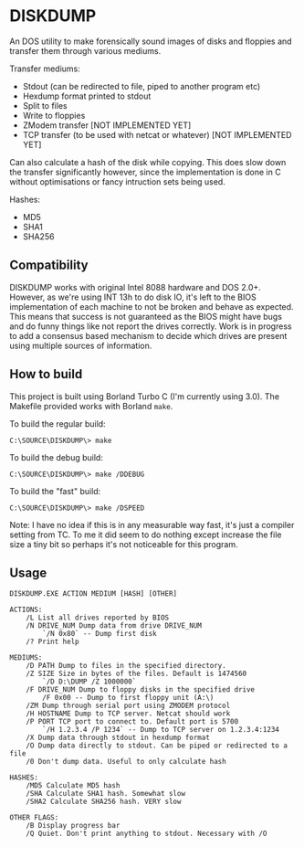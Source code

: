 # DISKDUMP
An DOS utility to make forensically sound images of disks and floppies and transfer them through various mediums.

Transfer mediums:
- Stdout (can be redirected to file, piped to another program etc)
- Hexdump format printed to stdout
- Split to files
- Write to floppies
- ZModem transfer [NOT IMPLEMENTED YET]
- TCP transfer (to be used with netcat or whatever) [NOT IMPLEMENTED YET]

Can also calculate a hash of the disk while copying. This does slow down the transfer significantly however, since the implementation is done in C without optimisations or fancy intruction sets being used.

Hashes:
- MD5
- SHA1
- SHA256

## Compatibility

DISKDUMP works with original Intel 8088 hardware and DOS 2.0+. However, as we're using INT 13h to do disk IO, it's left to the BIOS implementation of each machine to not be broken and behave as expected. This means that success is not guaranteed as the BIOS might have bugs and do funny things like not report the drives correctly. Work is in progress to add a consensus based mechanism to decide which drives are present using multiple sources of information.

## How to build

This project is built using Borland Turbo C (I'm currently using 3.0). The Makefile provided works with Borland `make`.

To build the regular build:
```
C:\SOURCE\DISKDUMP\> make
```

To build the debug build:
```
C:\SOURCE\DISKDUMP\> make /DDEBUG
```

To build the "fast" build:
```
C:\SOURCE\DISKDUMP\> make /DSPEED
```

Note: I have no idea if this is in any measurable way fast, it's just a compiler setting from TC. To me it did seem to do nothing except increase the file size a tiny bit so perhaps it's not noticeable for this program.

## Usage
```
DISKDUMP.EXE ACTION MEDIUM [HASH] [OTHER]

ACTIONS:
	/L List all drives reported by BIOS
	/N DRIVE_NUM Dump data from drive DRIVE_NUM
		`/N 0x80` -- Dump first disk
	/? Print help

MEDIUMS:
	/D PATH Dump to files in the specified directory.
	/Z SIZE Size in bytes of the files. Default is 1474560
		`/D D:\DUMP /Z 1000000`
	/F DRIVE_NUM Dump to floppy disks in the specified drive
		/F 0x00 -- Dump to first floppy unit (A:\)
	/ZM Dump through serial port using ZMODEM protocol
	/H HOSTNAME Dump to TCP server. Netcat should work
	/P PORT TCP port to connect to. Default port is 5700
		`/H 1.2.3.4 /P 1234` -- Dump to TCP server on 1.2.3.4:1234
	/X Dump data through stdout in hexdump format
	/O Dump data directly to stdout. Can be piped or redirected to a file
	/0 Don't dump data. Useful to only calculate hash

HASHES:
	/MD5 Calculate MD5 hash
	/SHA Calculate SHA1 hash. Somewhat slow
	/SHA2 Calculate SHA256 hash. VERY slow

OTHER FLAGS:
	/B Display progress bar
	/Q Quiet. Don't print anything to stdout. Necessary with /O
```
